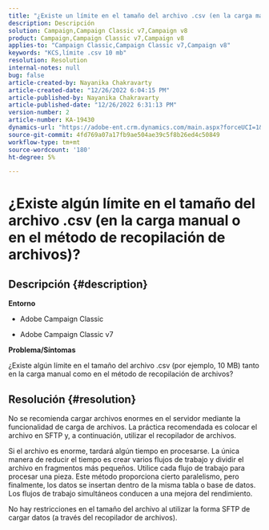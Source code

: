 ```yaml
---
title: "¿Existe un límite en el tamaño del archivo .csv (en la carga manual o en el método de recopilación de archivos)?"
description: Descripción
solution: Campaign,Campaign Classic v7,Campaign v8
product: Campaign,Campaign Classic v7,Campaign v8
applies-to: "Campaign Classic,Campaign Classic v7,Campaign v8"
keywords: "KCS,límite .csv 10 mb"
resolution: Resolution
internal-notes: null
bug: false
article-created-by: Nayanika Chakravarty
article-created-date: "12/26/2022 6:04:15 PM"
article-published-by: Nayanika Chakravarty
article-published-date: "12/26/2022 6:31:13 PM"
version-number: 2
article-number: KA-19430
dynamics-url: "https://adobe-ent.crm.dynamics.com/main.aspx?forceUCI=1&pagetype=entityrecord&etn=knowledgearticle&id=e9e304b3-4785-ed11-81ac-6045bd006b4b"
source-git-commit: 4fd769a07a17fb9ae504ae39c5f8b26ed4c50849
workflow-type: tm+mt
source-wordcount: '180'
ht-degree: 5%

---
```


# ¿Existe algún límite en el tamaño del archivo .csv (en la carga manual o en el método de recopilación de archivos)?

## Descripción {#description}


<b>Entorno</b>

- Adobe Campaign Classic

- Adobe Campaign Classic v7

<b>Problema/Síntomas</b>

¿Existe algún límite en el tamaño del archivo .csv (por ejemplo, 10 MB) tanto en la carga manual como en el método de recopilación de archivos?


## Resolución {#resolution}


No se recomienda cargar archivos enormes en el servidor mediante la funcionalidad de carga de archivos. La práctica recomendada es colocar el archivo en SFTP y, a continuación, utilizar el recopilador de archivos.

Si el archivo es enorme, tardará algún tiempo en procesarse. La única manera de reducir el tiempo es crear varios flujos de trabajo y dividir el archivo en fragmentos más pequeños. Utilice cada flujo de trabajo para procesar una pieza. Este método proporciona cierto paralelismo, pero finalmente, los datos se insertan dentro de la misma tabla o base de datos. Los flujos de trabajo simultáneos conducen a una mejora del rendimiento.

No hay restricciones en el tamaño del archivo al utilizar la forma SFTP de cargar datos (a través del recopilador de archivos).
